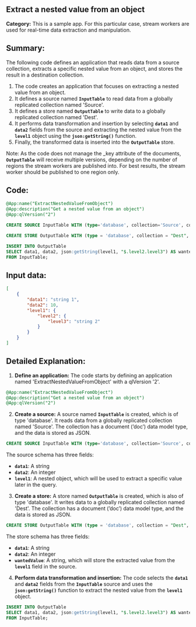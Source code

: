 ## Extract a nested value from an object

**Category:** This is a sample app. For this particular case, stream workers are used for real-time data extraction and manipulation.

## Summary:
The following code defines an application that reads data from a source collection, extracts a specific nested value from an object, and stores the result in a destination collection.

1. The code creates an application that focuses on extracting a nested value from an object.
2. It defines a source named **`InputTable`** to read data from a globally replicated collection named 'Source'.
3. It defines a store named **`OutputTable`** to write data to a globally replicated collection named 'Dest'.
4. It performs data transformation and insertion by selecting **`data1`** and **`data2`** fields from the source and extracting the nested value from the **`level1`** object using the **`json:getString()`** function.
5. Finally, the transformed data is inserted into the **`OutputTable`** store.

Note: As the code does not manage the _key attribute of the documents, **`OutputTable`** will receive multiple versions, depending on the number of regions the stream workers are published into. For best results, the stream worker should be published to one region only.

## Code:

```sql
@App:name("ExtractNestedValueFromObject")
@App:description("Get a nested value from an object")
@App:qlVersion("2")

CREATE SOURCE InputTable WITH (type='database', collection='Source', collection.type='doc', replication.type='global', map.type='json') (data1 string, data2 int, level1 object);

CREATE STORE OutputTable WITH (type = 'database', collection = "Dest", collection.type="doc", replication.type="global", map.type='json') (data1 string, data2 int, wantedValue string);

INSERT INTO OutputTable
SELECT data1, data2, json:getString(level1, "$.level2.level3") AS wantedValue
FROM InputTable;
```

## Input data:

```json
[
    {
        "data1": "string 1",
        "data2": 10,
        "level1": {
            "level2": {
                "level3": "string 2"
            }
        }
    }
]
```

## Detailed Explanation:

1. **Define an application:**
The code starts by defining an application named 'ExtractNestedValueFromObject' with a qlVersion '2'.

```sql
@App:name("ExtractNestedValueFromObject")
@App:description("Get a nested value from an object")
@App:qlVersion("2")
```

2. **Create a source:**
A source named **`InputTable`** is created, which is of type 'database'. It reads data from a globally replicated collection named 'Source'. The collection has a document (’doc’) data model type, and the data is stored as JSON.

```sql
CREATE SOURCE InputTable WITH (type='database', collection='Source', collection.type='doc', replication.type='global', map.type='json') (data1 string, data2 int, level1 object);
```

The source schema has three fields:

- **`data1`**: A string
- **`data2`**: An integer
- **`level1`**: A nested object, which will be used to extract a specific value later in the query.

3. **Create a store:**
A store named **`OutputTable`** is created, which is also of type 'database'. It writes data to a globally replicated collection named 'Dest'. The collection has a document (’doc’) data model type, and the data is stored as JSON.

```sql
CREATE STORE OutputTable WITH (type = 'database', collection = "Dest", collection.type="doc", replication.type="global", map.type='json') (data1 string, data2 int, wantedValue string);
```

The store schema has three fields:

- **`data1`**: A string
- **`data2`**: An integer
- **`wantedValue`**: A string, which will store the extracted value from the **`level1`** field in the source.

4. **Perform data transformation and insertion:**
The code selects the **`data1`** and **`data2`** fields from the **`InputTable`** source and uses the **`json:getString()`** function to extract the nested value from the **`level1`** object.

```sql
INSERT INTO OutputTable
SELECT data1, data2, json:getString(level1, "$.level2.level3") AS wantedValue
FROM InputTable;
```